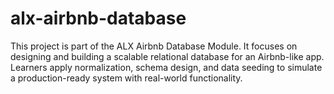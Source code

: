# alx-airbnb-database
This project is part of the ALX Airbnb Database Module. It focuses on designing and building a scalable relational database for an Airbnb-like app. Learners apply normalization, schema design, and data seeding to simulate a production-ready system with real-world functionality.
